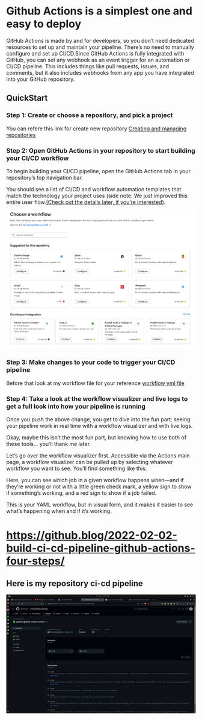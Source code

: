 
# Github Actions is a simplest one and easy to deploy
GitHub Actions is made by and for developers, so you don’t need dedicated resources to set up and maintain your pipeline. There’s no need to manually configure and set up CI/CD.Since GitHub Actions is fully integrated with GitHub, you can set any webhook as an event trigger for an automation or CI/CD pipeline. This includes things like pull requests, issues, and comments, but it also includes webhooks from any app you have integrated into your GitHub repository. 

## QuickStart   

### Step 1: Create or choose a repository, and pick a project
You can refere this link for create new repository [Creating and managing repositories](https://docs.github.com/en/repositories/creating-and-managing-repositories/quickstart-for-repositories)

### Step 2: Open GitHub Actions in your repository to start building your CI/CD workflow
To begin building your CI/CD pipeline, open the GitHub Actions tab in your repository’s top navigation bar.

You should see a list of CI/CD and workflow automation templates that match the technology your project uses (side note: We just improved this entire user flow.[(Check out the details later, if you’re interested)](https://github.blog/2021-12-17-getting-started-with-github-actions-just-got-easier/).

![Choose a workflow from github actions page](src/choose-a-workflow.png)

### Step 3: Make changes to your code to trigger your CI/CD pipeline
Before that look at my workflow file for your reference [workflow yml file](../.github/workflows/blank.yml)

### Step 4: Take a look at the workflow visualizer and live logs to get a full look into how your pipeline is running
Once you push the above change, you get to dive into the fun part: seeing your pipeline work in real time with a workflow visualizer and with live logs.

Okay, maybe this isn’t the most fun part, but knowing how to use both of these tools… you’ll thank me later.

Let’s go over the workflow visualizer first. Accessible via the Actions main page, a workflow visualizer can be pulled up by selecting whatever workflow you want to see. You’ll find something like this:  

Here, you can see which job in a given workflow happens when—and if they’re working or not with a little green check mark, a yellow sign to show if something’s working, and a red sign to show if a job failed.

This is your YAML workflow, but in visual form, and it makes it easier to see what’s happening when and if it’s working.

# https://github.blog/2022-02-02-build-ci-cd-pipeline-github-actions-four-steps/

## Here is my repository ci-cd pipeline
![Github action ci/cd pipeline](src/ci-cd.png)